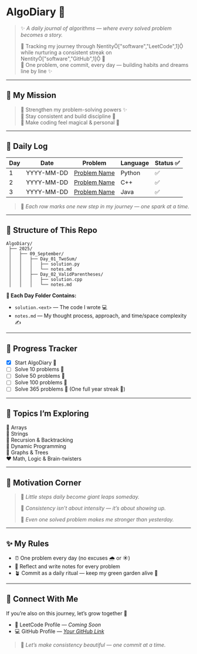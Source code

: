 #  **AlgoDiary** 📔



> ✨ *A daily journal of algorithms — where every solved problem becomes a story.*
> 
> 💖 Tracking my journey through entity["software","LeetCode",1] while nurturing a consistent streak on entity["software","GitHub",1] 🌱  
> 📅 One problem, one commit, every day — building habits and dreams line by line ✨

---

## 💫 My Mission
> 🌟 Strengthen my problem-solving powers ✨  
> 🌙 Stay consistent and build discipline 💪  
> 🌸 Make coding feel magical & personal 💌

---

## 📅 Daily Log

| Day | Date       | Problem                                | Language  | Status ✅ |
|-----|-------------|--------------------------------------------|-------------|------------|
| 1   | YYYY-MM-DD | [Problem Name](#)               | Python      | ✅ |
| 2   | YYYY-MM-DD | [Problem Name](#)               | C++          | ✅ |
| 3   | YYYY-MM-DD | [Problem Name](#)               | Java           | ✅ |

> 📌 *Each row marks one new step in my journey — one spark at a time.*

---

## 🌈 Structure of This Repo
```
AlgoDiary/
 ├── 2025/
 │   ├── 09_September/
 │   │   ├── Day_01_TwoSum/
 │   │   │   ├── solution.py
 │   │   │   └── notes.md
 │   │   ├── Day_02_ValidParentheses/
 │   │   │   ├── solution.cpp
 │   │   │   └── notes.md
```

**📁 Each Day Folder Contains:**
- `solution.<ext>` — The code I wrote 💻
- `notes.md` — My thought process, approach, and time/space complexity ✍️

---

## 🌟 Progress Tracker
- [x] Start AlgoDiary 💖
- [ ] Solve 10 problems 🌱
- [ ] Solve 50 problems 🌻
- [ ] Solve 100 problems 🌈
- [ ] Solve 365 problems 🌌 (One full year streak 🎉)

---

## 🧠 Topics I’m Exploring
💜 Arrays  
💙 Strings  
💚 Recursion & Backtracking  
💛 Dynamic Programming  
🧡 Graphs & Trees  
❤️ Math, Logic & Brain-twisters

---

## 💌 Motivation Corner
> 🌸 *Little steps daily become giant leaps someday.*
> 
> 💖 *Consistency isn’t about intensity — it’s about showing up.*
> 
> 🌙 *Even one solved problem makes me stronger than yesterday.*

---

## ✨ My Rules
- ⏰ One problem every day (no excuses 🌧️ or ☀️)
- 💭 Reflect and write notes for every problem
- 🪴 Commit as a daily ritual — keep my green garden alive 🌿

---

## 💖 Connect With Me
If you’re also on this journey, let’s grow together 🌱  
- 🧠 LeetCode Profile — *Coming Soon*
- 💻 GitHub Profile — *[Your GitHub Link](#)*

> 💌 *Let’s make consistency beautiful — one commit at a time.*
